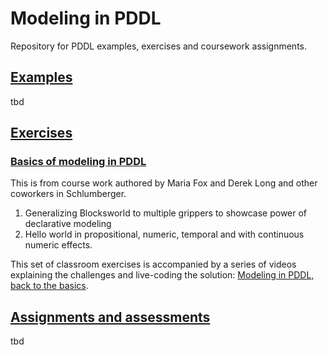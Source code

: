 # Modeling in PDDL

Repository for PDDL examples, exercises and coursework assignments.

## [Examples](/examples/README.md)

tbd

## [Exercises](/exercises/README.md)

### [Basics of modeling in PDDL](/exercises/schlumberger/README.md)

This is from course work authored by Maria Fox and Derek Long and other coworkers in Schlumberger.

1. Generalizing Blocksworld to multiple grippers to showcase power of declarative modeling
2. Hello world in propositional, numeric, temporal and with continuous numeric effects.

This set of classroom exercises is accompanied by a series of videos explaining the
challenges and live-coding the solution: [Modeling in PDDL, back to the basics](https://www.youtube.com/playlist?list=PL1Q0jeuU6XppS_r2Sa9fzVanpbXKqLsYS).

## [Assignments and assessments](/assignments/README.md)

tbd
